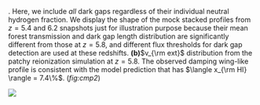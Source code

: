 . Here, we include *all* dark gaps regardless of their individual neutral hydrogen fraction. We display the shape of the mock stacked profiles from $z=5.4$ and 6.2 snapshots just for illustration purpose because their mean forest transmission and dark gap length distribution are significantly different from those at $z=5.8$, and different flux thresholds for dark gap detection are used at these redshifts.
    **(b)**$v_{\rm ext}$ distribution from the patchy reionization simulation at $z=5.8$. The observed damping wing-like profile is consistent with the model prediction that has $\langle x_{\rm HI} \rangle = 7.4\%$.
     (*fig:cmp2*)

</div><div id="qrcode"><img src=https://api.qrserver.com/v1/create-qr-code/?size=100x100&data="https://arxiv.org/abs/2405.12275"></div>